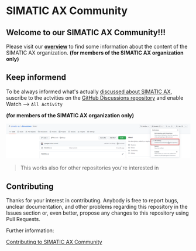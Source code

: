 # SIMATIC AX Community

## Welcome to our SIMATIC AX Community!!!

Please visit our **[overview](https://github.com/orgs/simatic-ax/discussions/1)** to find some information about the content of the SIMATIC AX organization. **(for members of the SIMATIC AX organization only)**

## Keep informend
To be always informed what's actually [discussed about SIMATIC AX](https://github.com/orgs/simatic-ax/discussions), suscribe to the actvities on the [GitHub Discussions repository](https://github.com/simatic-ax/.discussions) and enable Watch --> `All Activity`

**(for members of the SIMATIC AX organization only)**

![main](./images/subscribe_notifications.png)

> This works also for other repositories you're interested in

## Contributing

Thanks for your interest in contributing. Anybody is free to report bugs, unclear documentation, and other problems regarding this repository in the Issues section or, even better, propose any changes to this repository using Pull Requests.

Further information:

[Contributing to SIMATIC AX Community](https://github.com/simatic-ax/.github/blob/main/.github/CONTRIBUTING.md)
